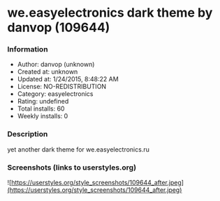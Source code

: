 # we.easyelectronics dark theme by danvop (109644)

### Information
- Author: danvop (unknown)
- Created at: unknown
- Updated at: 1/24/2015, 8:48:22 AM
- License: NO-REDISTRIBUTION
- Category: easyelectronics
- Rating: undefined
- Total installs: 60
- Weekly installs: 0


### Description
yet another dark theme for we.easyelectronics.ru


### Screenshots (links to userstyles.org)
![https://userstyles.org/style_screenshots/109644_after.jpeg](https://userstyles.org/style_screenshots/109644_after.jpeg)



